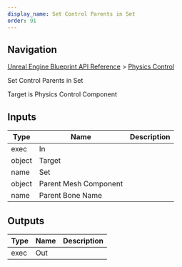 ```yaml
---
display_name: Set Control Parents in Set
order: 91
---
```

## Navigation

[Unreal Engine Blueprint API Reference](https://dev.epicgames.com/documentation/en-us/unreal-engine/BlueprintAPI) > [Physics Control](https://dev.epicgames.com/documentation/en-us/unreal-engine/BlueprintAPI/PhysicsControl)

Set Control Parents in Set

Target is Physics Control Component

## Inputs

| Type | Name | Description |
| --- | --- | --- |
| exec | In |  |
| object | Target |  |
| name | Set |  |
| object | Parent Mesh Component |  |
| name | Parent Bone Name |  |

## Outputs

| Type | Name | Description |
| --- | --- | --- |
| exec | Out |  |

